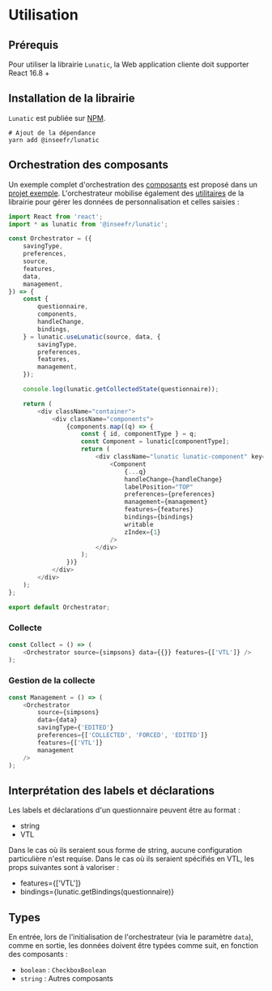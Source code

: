 # Utilisation

## Prérequis

Pour utiliser la librairie `Lunatic`, la Web application cliente doit supporter React 16.8 +

## Installation de la librairie

`Lunatic` est publiée sur [NPM](https://www.npmjs.com/package/@inseefr/lunatic).

```
# Ajout de la dépendance
yarn add @inseefr/lunatic
```

## Orchestration des composants

Un exemple complet d'orchestration des [composants](./components.md) est proposé dans un [projet exemple](https://github.com/InseeFr/Lunatic/tree/master/example). L'orchestrateur mobilise également des [utilitaires](./utils/index.md) de la librairie pour gérer les données de personnalisation et celles saisies :

```javascript
import React from 'react';
import * as lunatic from '@inseefr/lunatic';

const Orchestrator = ({
	savingType,
	preferences,
	source,
	features,
	data,
	management,
}) => {
	const {
		questionnaire,
		components,
		handleChange,
		bindings,
	} = lunatic.useLunatic(source, data, {
		savingType,
		preferences,
		features,
		management,
	});

	console.log(lunatic.getCollectedState(questionnaire));

	return (
		<div className="container">
			<div className="components">
				{components.map((q) => {
					const { id, componentType } = q;
					const Component = lunatic[componentType];
					return (
						<div className="lunatic lunatic-component" key={`component-${id}`}>
							<Component
								{...q}
								handleChange={handleChange}
								labelPosition="TOP"
								preferences={preferences}
								management={management}
								features={features}
								bindings={bindings}
								writable
								zIndex={1}
							/>
						</div>
					);
				})}
			</div>
		</div>
	);
};

export default Orchestrator;
```

### Collecte

```javascript
const Collect = () => (
	<Orchestrator source={simpsons} data={{}} features={['VTL']} />
);
```

### Gestion de la collecte

```javascript
const Management = () => (
	<Orchestrator
		source={simpsons}
		data={data}
		savingType={'EDITED'}
		preferences={['COLLECTED', 'FORCED', 'EDITED']}
		features={['VTL']}
		management
	/>
);
```

## Interprétation des labels et déclarations

Les labels et déclarations d'un questionnaire peuvent être au format :

- string
- VTL

Dans le cas où ils seraient sous forme de string, aucune configuration particulière n'est requise.
Dans le cas où ils seraient spécifiés en VTL, les props suivantes sont à valoriser :

- features={['VTL']}
- bindings={lunatic.getBindings(questionnaire)}

## Types

En entrée, lors de l'initialisation de l'orchestrateur (via le paramètre `data`), comme en sortie, les données doivent être typées comme suit, en fonction des composants :

- `boolean` : `CheckboxBoolean`
- `string` : Autres composants
